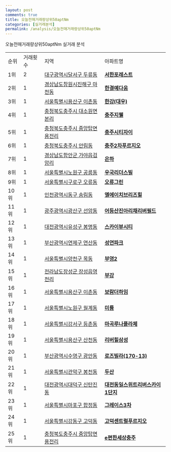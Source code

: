 ```yaml
---
layout: post
comments: true
title: 오늘전매거래량상위50aptNm
categories: [실거래분석]
permalink: /analysis/오늘전매거래량상위50aptNm
---
```


오늘전매거래량상위50aptNm 실거래 분석

<table>
  <tr>
    <td>순위</td>
    <td>거래횟수</td>
    <td>지역</td>
    <td>아파트명</td>
  </tr>

  <tr>
    <td>1위</td>
    <td>2</td>
    <td><a href="/apt/대구광역시달서구두류동">대구광역시달서구 두류동</a></td>
    <td colspan="4" style="font-weight: bold;"><a href="/apt/대구광역시달서구두류동서한포레스트">서한포레스트</a></td>
  </tr>

  <tr>
    <td>2위</td>
    <td>1</td>
    <td><a href="/apt/경상남도창원시진해구마천동">경상남도창원시진해구 마천동</a></td>
    <td colspan="4" style="font-weight: bold;"><a href="/apt/경상남도창원시진해구마천동한결예다움">한결예다움</a></td>
  </tr>

  <tr>
    <td>3위</td>
    <td>1</td>
    <td><a href="/apt/서울특별시용산구이촌동">서울특별시용산구 이촌동</a></td>
    <td colspan="4" style="font-weight: bold;"><a href="/apt/서울특별시용산구이촌동한강(대우)">한강(대우)</a></td>
  </tr>

  <tr>
    <td>4위</td>
    <td>1</td>
    <td><a href="/apt/충청북도충주시대소원면본리">충청북도충주시 대소원면본리</a></td>
    <td colspan="4" style="font-weight: bold;"><a href="/apt/충청북도충주시대소원면본리충주지웰">충주지웰</a></td>
  </tr>

  <tr>
    <td>5위</td>
    <td>1</td>
    <td><a href="/apt/충청북도충주시중앙탑면용전리">충청북도충주시 중앙탑면용전리</a></td>
    <td colspan="4" style="font-weight: bold;"><a href="/apt/충청북도충주시중앙탑면용전리충주시티자이">충주시티자이</a></td>
  </tr>

  <tr>
    <td>6위</td>
    <td>1</td>
    <td><a href="/apt/충청북도충주시안림동">충청북도충주시 안림동</a></td>
    <td colspan="4" style="font-weight: bold;"><a href="/apt/충청북도충주시안림동충주2차푸르지오">충주2차푸르지오</a></td>
  </tr>

  <tr>
    <td>7위</td>
    <td>1</td>
    <td><a href="/apt/경상남도함안군가야읍검암리">경상남도함안군 가야읍검암리</a></td>
    <td colspan="4" style="font-weight: bold;"><a href="/apt/경상남도함안군가야읍검암리은하">은하</a></td>
  </tr>

  <tr>
    <td>8위</td>
    <td>1</td>
    <td><a href="/apt/서울특별시노원구공릉동">서울특별시노원구 공릉동</a></td>
    <td colspan="4" style="font-weight: bold;"><a href="/apt/서울특별시노원구공릉동우국리더스빌">우국리더스빌</a></td>
  </tr>

  <tr>
    <td>9위</td>
    <td>1</td>
    <td><a href="/apt/서울특별시구로구오류동">서울특별시구로구 오류동</a></td>
    <td colspan="4" style="font-weight: bold;"><a href="/apt/서울특별시구로구오류동오류그린">오류그린</a></td>
  </tr>

  <tr>
    <td>10위</td>
    <td>1</td>
    <td><a href="/apt/인천광역시동구송림동">인천광역시동구 송림동</a></td>
    <td colspan="4" style="font-weight: bold;"><a href="/apt/인천광역시동구송림동엘에이치브리즈힐">엘에이치브리즈힐</a></td>
  </tr>

  <tr>
    <td>11위</td>
    <td>1</td>
    <td><a href="/apt/광주광역시광산구선암동">광주광역시광산구 선암동</a></td>
    <td colspan="4" style="font-weight: bold;"><a href="/apt/광주광역시광산구선암동어등산진아리채리버필드">어등산진아리채리버필드</a></td>
  </tr>

  <tr>
    <td>12위</td>
    <td>1</td>
    <td><a href="/apt/대전광역시유성구봉명동">대전광역시유성구 봉명동</a></td>
    <td colspan="4" style="font-weight: bold;"><a href="/apt/대전광역시유성구봉명동스카이뷰시티">스카이뷰시티</a></td>
  </tr>

  <tr>
    <td>13위</td>
    <td>1</td>
    <td><a href="/apt/부산광역시연제구연산동">부산광역시연제구 연산동</a></td>
    <td colspan="4" style="font-weight: bold;"><a href="/apt/부산광역시연제구연산동성연파크">성연파크</a></td>
  </tr>

  <tr>
    <td>14위</td>
    <td>1</td>
    <td><a href="/apt/서울특별시양천구목동">서울특별시양천구 목동</a></td>
    <td colspan="4" style="font-weight: bold;"><a href="/apt/서울특별시양천구목동부영2">부영2</a></td>
  </tr>

  <tr>
    <td>15위</td>
    <td>1</td>
    <td><a href="/apt/전라남도장성군장성읍영천리">전라남도장성군 장성읍영천리</a></td>
    <td colspan="4" style="font-weight: bold;"><a href="/apt/전라남도장성군장성읍영천리부강">부강</a></td>
  </tr>

  <tr>
    <td>16위</td>
    <td>1</td>
    <td><a href="/apt/서울특별시용산구이촌동">서울특별시용산구 이촌동</a></td>
    <td colspan="4" style="font-weight: bold;"><a href="/apt/서울특별시용산구이촌동보람더하임">보람더하임</a></td>
  </tr>

  <tr>
    <td>17위</td>
    <td>1</td>
    <td><a href="/apt/서울특별시노원구월계동">서울특별시노원구 월계동</a></td>
    <td colspan="4" style="font-weight: bold;"><a href="/apt/서울특별시노원구월계동미륭">미륭</a></td>
  </tr>

  <tr>
    <td>18위</td>
    <td>1</td>
    <td><a href="/apt/서울특별시강서구등촌동">서울특별시강서구 등촌동</a></td>
    <td colspan="4" style="font-weight: bold;"><a href="/apt/서울특별시강서구등촌동마곡루나플라체">마곡루나플라체</a></td>
  </tr>

  <tr>
    <td>19위</td>
    <td>1</td>
    <td><a href="/apt/서울특별시용산구산천동">서울특별시용산구 산천동</a></td>
    <td colspan="4" style="font-weight: bold;"><a href="/apt/서울특별시용산구산천동리버힐삼성">리버힐삼성</a></td>
  </tr>

  <tr>
    <td>20위</td>
    <td>1</td>
    <td><a href="/apt/부산광역시수영구광안동">부산광역시수영구 광안동</a></td>
    <td colspan="4" style="font-weight: bold;"><a href="/apt/부산광역시수영구광안동로즈빌라(170-13)">로즈빌라(170-13)</a></td>
  </tr>

  <tr>
    <td>21위</td>
    <td>1</td>
    <td><a href="/apt/서울특별시관악구봉천동">서울특별시관악구 봉천동</a></td>
    <td colspan="4" style="font-weight: bold;"><a href="/apt/서울특별시관악구봉천동두산">두산</a></td>
  </tr>

  <tr>
    <td>22위</td>
    <td>1</td>
    <td><a href="/apt/대전광역시대덕구신탄진동">대전광역시대덕구 신탄진동</a></td>
    <td colspan="4" style="font-weight: bold;"><a href="/apt/대전광역시대덕구신탄진동대전동일스위트리버스카이1단지">대전동일스위트리버스카이1단지</a></td>
  </tr>

  <tr>
    <td>23위</td>
    <td>1</td>
    <td><a href="/apt/서울특별시마포구합정동">서울특별시마포구 합정동</a></td>
    <td colspan="4" style="font-weight: bold;"><a href="/apt/서울특별시마포구합정동그레이스3차">그레이스3차</a></td>
  </tr>

  <tr>
    <td>24위</td>
    <td>1</td>
    <td><a href="/apt/서울특별시강동구고덕동">서울특별시강동구 고덕동</a></td>
    <td colspan="4" style="font-weight: bold;"><a href="/apt/서울특별시강동구고덕동고덕센트럴푸르지오">고덕센트럴푸르지오</a></td>
  </tr>

  <tr>
    <td>25위</td>
    <td>1</td>
    <td><a href="/apt/충청북도충주시중앙탑면용전리">충청북도충주시 중앙탑면용전리</a></td>
    <td colspan="4" style="font-weight: bold;"><a href="/apt/충청북도충주시중앙탑면용전리e편한세상충주">e편한세상충주</a></td>
  </tr>

</table>
